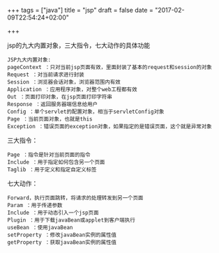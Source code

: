 +++
tags = ["java"]
title = "jsp"
draft = false
date = "2017-02-09T22:54:24+02:00"

+++



jsp的九大内置对象，三大指令，七大动作的具体功能

	JSP九大内置对象:
	pageContext ：只对当前jsp页面有效，里面封装了基本的request和session的对象
	Request ：对当前请求进行封装
	Session ：浏览器会话对象，浏览器范围内有效
	Application ：应用程序对象，对整个web工程都有效
	Out ：页面打印对象，在jsp页面打印字符串
	Response ：返回服务器端信息给用户
	Config ：单个servlet的配置对象，相当于servletConfig对象
	Page ：当前页面对象，也就是this
	Exception ：错误页面的exception对象，如果指定的是错误页面，这个就是异常对象

三大指令：

	Page ：指令是针对当前页面的指令
	Include ：用于指定如何包含另一个页面
	Taglib ：用于定义和指定自定义标签

七大动作：

	Forward，执行页面跳转，将请求的处理转发到另一个页面
	Param ：用于传递参数
	Include ：用于动态引入一个jsp页面
	Plugin ：用于下载javaBean或applet到客户端执行
	useBean ：使用javaBean
	setProperty ：修改javaBean实例的属性值
	getProperty ：获取javaBean实例的属性值